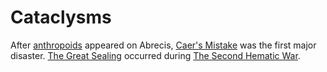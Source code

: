 # Cataclysms

After [anthropoids](../../inhabitants/anthropoids/introduction.md) appeared on Abrecis, [Caer's Mistake](caers-mistake.md) was the first major disaster. [The Great Sealing](sealing.md) occurred during [The Second Hematic War](../wars/second-hematic.md).